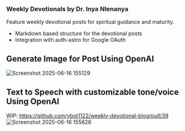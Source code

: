 ### Weekly Devotionals by Dr. Inya Nlenanya

Feature weekly devotional posts for spiritual guidance and maturity.
- Markdown based structure for the devotional posts
- Integration with auth-astro for Google OAuth

## Generate Image for Post Using OpenAI
![Screenshot 2025-06-16 155129](https://github.com/user-attachments/assets/130e19e5-75ee-4f93-832d-42870f740d6d)

## Text to Speech with customizable tone/voice Using OpenAI
WIP: https://github.com/ybot1122/weekly-devotional-blog/pull/39
![Screenshot 2025-06-16 155626](https://github.com/user-attachments/assets/5b0bdb5a-9c38-45b1-9913-267c17e80055)

